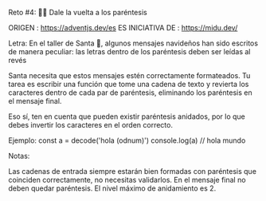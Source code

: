 Reto #4: 😵‍💫 Dale la vuelta a los paréntesis

ORIGEN : https://adventjs.dev/es
ES INICIATIVA DE : https://midu.dev/

Letra:
En el taller de Santa 🎅, algunos mensajes navideños han sido escritos de manera 
peculiar: las letras dentro de los paréntesis deben ser leídas al revés

Santa necesita que estos mensajes estén correctamente formateados. Tu tarea es escribir 
una función que tome una cadena de texto y revierta los caracteres dentro de cada par de 
paréntesis, eliminando los paréntesis en el mensaje final.

Eso sí, ten en cuenta que pueden existir paréntesis anidados, por lo que debes invertir 
los caracteres en el orden correcto.

Ejemplo:
const a = decode('hola (odnum)')
console.log(a) // hola mundo

Notas:

Las cadenas de entrada siempre estarán bien formadas con paréntesis que coinciden correctamente, 
no necesitas validarlos.
En el mensaje final no deben quedar paréntesis.
El nivel máximo de anidamiento es 2.